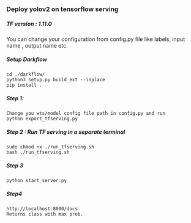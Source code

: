### Deploy yolov2 on tensorflow serving
##### TF version : 1.11.0
You can change your configuration from config.py file like labels, input name , output name etc.
##### Setup Darkflow

```
cd ./darkflow/
python3 setup.py build_ext --inplace
pip install .
```
 
 
##### Step 1:
```
Change you wts/model config file path in config.py and run
python export_tfserving.py
```  
 
 
##### Step 2 : Run TF serving in a separate terminal 
```
sudo chmod +x ./run_tfserving.sh
bash ./run_tfserving.sh
```

##### Step 3
```
python start_server.py

```

##### Step4 
```
http://localhost:8000/docs
Returns class with max prob.
```